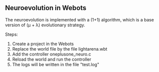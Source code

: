 ## Neuroevolution in Webots

<p> The neuroevolution is implemented with a (1+1) algorithm, which is a base version of (&mu; + &lambda;) evolutionary strategy.</p>

Steps:
1. Create a project in the Webots 
2. Replace the world file by the file lightarena.wbt 
3. Add the controller oneplusone_neuro.c 
4. Reload the world and run the controller
5. The logs will be written in the file "test.log"